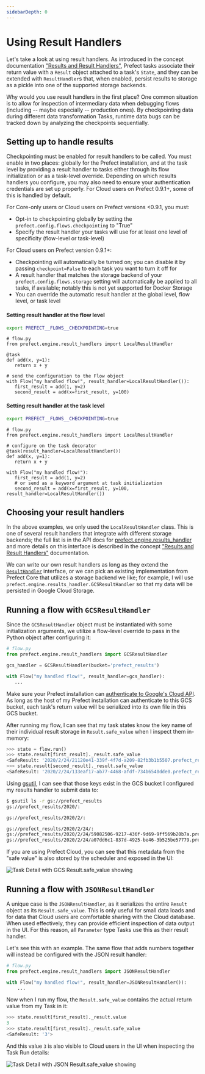 ```yaml
---
sidebarDepth: 0
---
```


# Using Result Handlers

Let's take a look at using result handlers. As introduced in the concept documentation ["Results and Result Handlers"](../concepts/results.md), Prefect tasks associate their return value with a `Result` object attached to a task's `State`, and they can be extended with `ResultHandler`s that, when enabled, persist results to storage as a pickle into one of the supported storage backends.

Why would you use result handlers in the first place? One common situation is to allow for inspection of intermediary data when debugging flows (including -- maybe especially -- production ones). By checkpointing data during different data transformation Tasks, runtime data bugs can be tracked down by analyzing the checkpoints sequentially.

## Setting up to handle results

Checkpointing must be enabled for result handlers to be called. You must enable in two places: globally for the Prefect installation, and at the task level by providing a result handler to tasks either through its flow initialization or as a task-level override. Depending on which results handlers you configure, you may also need to ensure your authentication credentials are set up properly. For Cloud users on Prefect 0.9.1+, some of this is handled by default.

For Core-only users or Cloud users on Prefect versions <0.9.1, you must:

- Opt-in to checkpointing globally by setting the `prefect.config.flows.checkpointing` to "True"
- Specify the result handler your tasks will use for at least one level of specificity (flow-level or task-level)

For Cloud users on Prefect version 0.9.1+:

- Checkpointing will automatically be turned on; you can disable it by passing `checkpoint=False` to each task you want to turn it off for
- A result handler that matches the storage backend of your `prefect.config.flows.storage` setting will automatically be applied to all tasks, if available; notably this is not yet supported for Docker Storage
- You can override the automatic result handler at the global level, flow level, or task level

#### Setting result handler at the flow level
```bash
export PREFECT__FLOWS__CHECKPOINTING=true
```

```python{8-9}
# flow.py
from prefect.engine.result_handlers import LocalResultHandler

@task
def add(x, y=1):
   return x + y

# send the configuration to the Flow object
with Flow("my handled flow!", result_handler=LocalResultHandler()):
   first_result = add(1, y=2)
   second_result = add(x=first_result, y=100)
```

#### Setting result handler at the task level

```bash
export PREFECT__FLOWS__CHECKPOINTING=true
```

```python{4-5,11-12}
# flow.py
from prefect.engine.result_handlers import LocalResultHandler

# configure on the task decorator
@task(result_handler=LocalResultHandler())
def add(x, y=1):
   return x + y

with Flow("my handled flow!"):
   first_result = add(1, y=2)
   # or send as a keyword argument at task initialization
   second_result = add(x=first_result, y=100, result_handler=LocalResultHandler())
```

## Choosing your result handlers

In the above examples, we only used the `LocalResultHandler` class. This is one of several result handlers that integrate with different storage backends; the full list is in the API docs for [prefect.engine.results_handler](../../api/latest/engine/result_handlers.html) and more details on this interface is described in the concept ["Results and Result Handlers"](../concepts/results.md) documentation.

We can write our own result handlers as long as they extend the [`ResultHandler`](https://github.com/PrefectHQ/prefect/blob/master/src/prefect/engine/result_handlers/result_handler.py) interface, or we can pick an existing implementation from Prefect Core that utilizes a storage backend we like; for example, I will use `prefect.engine.results_handler.GCSResultHandler` so that my data will be persisted in Google Cloud Storage.

## Running a flow with `GCSResultHandler`

Since the `GCSResultHandler` object must be instantiated with some initialization arguments, we utilize a flow-level override to pass in the Python object after configuring it:

```python
# flow.py
from prefect.engine.result_handlers import GCSResultHandler

gcs_handler = GCSResultHandler(bucket='prefect_results')

with Flow("my handled flow!", result_handler=gcs_handler):
   ...
```

Make sure your Prefect installation can [authenticate to Google's Cloud API](https://cloud.google.com/docs/authentication/getting-started). As long as the host of my Prefect installation can authenticate to this GCS bucket, each task's return value will be serialized into its own file in this GCS bucket.

After running my flow, I can see that my task states know the key name of their individual result storage in `Result.safe_value` when I inspect them in-memory:

```python
>>> state = flow.run()
>>> state.result[first_result]._result.safe_value
<SafeResult: '2020/2/24/21120e41-339f-4f7d-a209-82fb3b1b5507.prefect_result'>
>>> state.result[second_result]._result.safe_value
<SafeResult: '2020/2/24/133eaf17-ab77-4468-afdf-734b6540dde0.prefect_result'>
```

Using [gsutil](https://cloud.google.com/storage/docs/gsutil), I can see that those keys exist in the GCS bucket I configured my results handler to submit data to:

```bash
$ gsutil ls -r gs://prefect_results
gs://prefect_results/2020/:

gs://prefect_results/2020/2/:

gs://prefect_results/2020/2/24/:
gs://prefect_results/2020/2/24/59082506-9217-436f-9d69-9ff569b20b7a.prefect_result
gs://prefect_results/2020/2/24/a07dd6c1-837d-4925-be46-3b525be57779.prefect_result
```

If you are using Prefect Cloud, you can see that this metadata from the "safe value" is also stored by the scheduler and exposed in the UI:

![Task Detail with GCS Result.safe_value showing](/result-stored-in-cloud-UI-gcshandler.png)

## Running a flow with `JSONResultHandler`

A unique case is the `JSONResultHandler`, as it serializes the entire `Result` object as its `Result.safe_value`. This is only useful for small data loads and for data that Cloud users are comfortable sharing with the Cloud database. When used effectively, they can provide efficient inspection of data output in the UI. For this reason, all `Parameter` type Tasks use this as their result handler.

Let's see this with an example. The same flow that adds numbers together will instead be configured with the JSON result handler:

```python
# flow.py
from prefect.engine.result_handlers import JSONResultHandler

with Flow("my handled flow!", result_handler=JSONResultHandler()):
    ...
```

Now when I run my flow, the `Result.safe_value` contains the actual return value from my Task in it:

```python
>>> state.result[first_result]._result.value
3
>>> state.result[first_result]._result.safe_value
<SafeResult: '3'>
```

And this value `3` is also visible to Cloud users in the UI when inspecting the Task Run details:

![Task Detail with JSON Result.safe_value showing](/result-stored-in-cloud-UI-jsonhandler.png)
